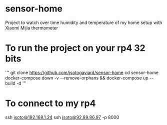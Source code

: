 # sensor-home

Project to watch over time humidity and temperature of my home setup with Xiaomi Mijia thermometer

# To run the project on your rp4 32 bits

'''
git clone https://github.com/jsotogaviard/sensor-home
cd sensor-home
docker-compose down -v --remove-orphans && docker-compose up --build -d
'''

# To connect to my rp4

ssh jsoto@192.168.1.24
ssh jsoto@92.89.86.97 -p 8000